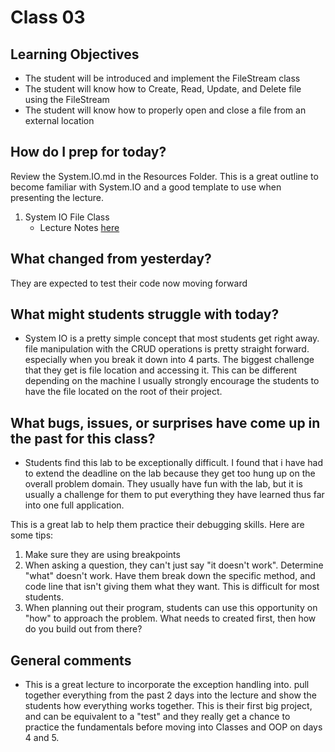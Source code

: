 # Class 03

## Learning Objectives
* The student will be introduced and implement the FileStream class
* The student will know how to Create, Read, Update, and Delete file using the FileStream
* The student will know how to properly open and close a file from an external location

## How do I prep for today?
Review the System.IO.md in the Resources Folder. This is a great outline to become familiar with System.IO and 
a good template to use when presenting the lecture. 

1. System IO File Class
	- Lecture Notes [here]("../Resources/SystemIO.md")

## What changed from yesterday? 
They are expected to test their code now moving forward

## What might students struggle with today? 
- System IO is a pretty simple concept that most students get right away. file manipulation with the CRUD operations 
is pretty straight forward. especially when you break it down into 4 parts. 
The biggest challenge that they get is file location and accessing it. This can be different depending on the machine I usually strongly 
encourage the students to have the file located on the root of their project. 

## What bugs, issues, or surprises have come up in the past for this class?
- Students find this lab to be exceptionally difficult. I found that i have had to extend the deadline on the lab
because they get too hung up on the overall problem domain. They usually have fun with the lab, but it is 
usually a challenge for them to put everything they have learned thus far into one full application. 

This is a great lab to help them practice their debugging skills. Here are some tips:
1. Make sure they are using breakpoints
1. When asking a question, they can't just say "it doesn't work". Determine "what" doesn't work. Have them break
down the specific method, and code line that isn't giving them what they want. This is difficult for most students. 
1. When planning out their program, students can use this opportunity on "how" to approach the problem. What needs to 
created first, then how do you build out from there?

## General comments
- This is a great lecture to incorporate the exception handling into. pull together everything from the past 2 days into the lecture
and show the students how everything works together. This is their first big project, and can be equivalent to a "test" and they really get a chance to practice the fundamentals before
moving into Classes and OOP on days 4 and 5. 